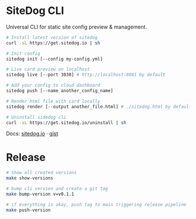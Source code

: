 # SiteDog CLI

Universal CLI for static site config preview & management.

```sh
# Install latest version of sitedog
curl -sL https://get.sitedog.io | sh

# Init config
sitedog init [--config my-config.yml]

# Live card preview on localhost
sitedog live [--port 3030] # http://localhost:8081 by default

# Add your config to cloud dashboard
sitedog push [--name another_config_name]

# Render html file with card locally
sitedog render [--output another_file.html] # ./sitedog.html by default

# Uninstall sidedog cli
curl -sL https://get.sitedog.io/uninstall | sh
```

Docs: [sitedog.io](https://sitedog.io/) · [gist](https://gist.github.com/qelphybox/fe278d331980a1ce09c3d946bbf0b83b)

# Release

```sh
# Show all created versions
make show-versions

# bump cli version and create a git tag
make bump-version v=v0.1.1

# if everything is okay, push tag to main triggering release pipeline
make push-version
```


